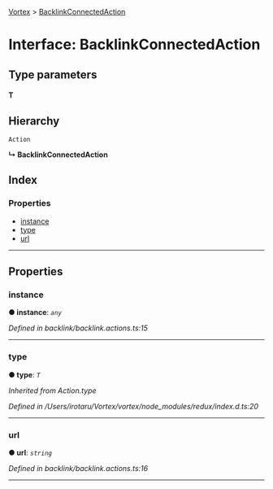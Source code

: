 [Vortex](../README.md) > [BacklinkConnectedAction](../interfaces/backlinkconnectedaction.md)

# Interface: BacklinkConnectedAction

## Type parameters
#### T 
## Hierarchy

 `Action`

**↳ BacklinkConnectedAction**

## Index

### Properties

* [instance](backlinkconnectedaction.md#instance)
* [type](backlinkconnectedaction.md#type)
* [url](backlinkconnectedaction.md#url)

---

## Properties

<a id="instance"></a>

###  instance

**● instance**: *`any`*

*Defined in backlink/backlink.actions.ts:15*

___
<a id="type"></a>

###  type

**● type**: *`T`*

*Inherited from Action.type*

*Defined in /Users/irotaru/Vortex/vortex/node_modules/redux/index.d.ts:20*

___
<a id="url"></a>

###  url

**● url**: *`string`*

*Defined in backlink/backlink.actions.ts:16*

___

